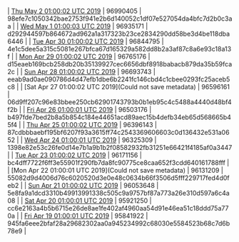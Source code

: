 | [Thu May  2 01:00:02 UTC 2019](https://transfer.sh/11FacZ/trcninja-dbdump-20190502010002.tar.bz2) | 96990405 | 98efe7c1050342bae2753f941e2b6d140052c1df07e527054da4bfc7d2b0c3aa | 
| [Wed May  1 01:00:03 UTC 2019](https://transfer.sh/WvFQn/trcninja-dbdump-20190501010003.tar.bz2) | 96935171 | d292944597b864672ad962a1a317323b23ce2834290dd58be3d4be118dba6446 | 
| [Tue Apr 30 01:00:02 UTC 2019](https://transfer.sh/DVjF2/trcninja-dbdump-20190430010002.tar.bz2) | 96844795 | 4e1c5dee5a315c5081e267bfca67d165329a582dd8b2a3af87c8a6e93c18a13f | 
| [Mon Apr 29 01:00:02 UTC 2019](https://transfer.sh/14Z0FE/trcninja-dbdump-20190429010002.tar.bz2) | 96765176 | d15eaeb169bcb258db20b35139927cec6656dbf8918babacb879da35b59fca2c | 
| [Sun Apr 28 01:00:02 UTC 2019]() | 96693743 | eeab9ad0ae090786d4d47efb1dbe6b2241fc146cbd4c1cbee0293fc25aceb5c8 | 
| [Sat Apr 27 01:00:02 UTC 2019](Could not save metadata) | 96596161 | 06d9ff207c96e83bbee250cb62901743793b0b1eb95c4c5488a4440d48bf4f2b | 
| [Fri Apr 26 01:00:01 UTC 2019](https://transfer.sh/5BYGD/trcninja-dbdump-20190426010001.tar.bz2) | 96503176 | b497fde7bed2b8a5b854c184e44651acd89aec15b4defb34eb65d568665b45f4 | 
| [Thu Apr 25 01:00:02 UTC 2019](https://transfer.sh/tF08O/trcninja-dbdump-20190425010002.tar.bz2) | 96396143 | 87cdbbbaebf195bf6207f93a3615ff74c2543369606603c0d136432e531a0652 | 
| [Wed Apr 24 01:00:01 UTC 2019](https://transfer.sh/FJiFF/trcninja-dbdump-20190424010001.tar.bz2) | 96325309 | 1398e82e53c26fe0d14e7b1a9b1b2f08582932fb31251e66421f4185af0a3447 | 
| [Tue Apr 23 01:00:02 UTC 2019](https://transfer.sh/12DvSn/trcninja-dbdump-20190423010002.tar.bz2) | 96171156 | bc4dff7722f6ff3e55901f290fb7da8fc90775ce8caa652f3cdd640161788fff | 
| [Mon Apr 22 01:00:01 UTC 2019](Could not save metadata) | 96131209 | 55082d9d4006d76c6020520d3e0e48c0634b66f3506d5fff229717fed4d0feb2 | 
| [Sun Apr 21 01:00:02 UTC 2019](https://transfer.sh/bxElf/trcninja-dbdump-20190421010002.tar.bz2) | 96053648 | 5e8fa9a1dcd3310b49913991338c505c9a9757bf87a773a26e310d597a6c4a08 | 
| [Sat Apr 20 01:00:01 UTC 2019](https://transfer.sh/m4JXE/trcninja-dbdump-20190420010001.tar.bz2) | 95921250 | cc6e2163a4b5b6715e26de8ae1fe402af4960aa54d91e46ea51c18ddd75a770a | 
| [Fri Apr 19 01:00:01 UTC 2019](https://transfer.sh/hvlok/trcninja-dbdump-20190419010001.tar.bz2) | 95841922 | 945fa6eee2bfaf28a29682302aa0a945234992c68030e5584523b68c7d6b78e9 | 
